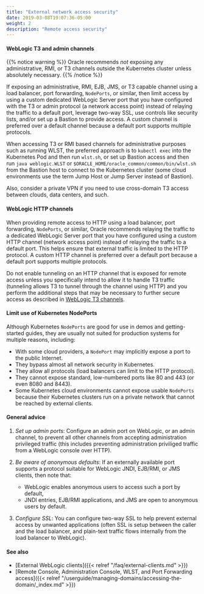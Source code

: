 ```yaml
---
title: "External network access security"
date: 2019-03-08T19:07:36-05:00
weight: 2
description: "Remote access security"
---
```


#### WebLogic T3 and admin channels

{{% notice warning %}}
Oracle recommends _not_ exposing any administrative, RMI, or T3 channels outside the Kubernetes cluster
unless absolutely necessary. 
{{% /notice %}}

If exposing an administrative, RMI, EJB, JMS, or T3 capable
channel using a load balancer,
port forwarding, `NodePorts`, or similar,
then limit access by using a custom
dedicated WebLogic Server port that you have configured
with the T3 or admin protocol (a network access point)
instead of relaying the traffic to a default port,
leverage two-way SSL, use controls like security lists,
and/or set up a Bastion to provide access. A custom channel
is preferred over a default channel because a default port supports
multiple protocols.

When accessing T3 or RMI based channels for administrative purposes
such as running WLST, the preferred approach is to `kubectl exec` into
the Kubernetes Pod and then run `wlst.sh`, or set up Bastion access and then run
`java weblogic.WLST` or `$ORACLE_HOME/oracle_common/common/bin/wlst.sh`
from the Bastion host to connect to the Kubernetes cluster
(some cloud environments use the term Jump Host or Jump Server instead of Bastion).

Also, consider a private VPN if you need to use cross-domain T3 access
between clouds, data centers, and such.

#### WebLogic HTTP channels

When providing remote access to HTTP using a load balancer,
port forwarding, `NodePorts`, or similar,
Oracle recommends relaying the traffic to a dedicated
WebLogic Server port that you have configured
using a custom HTTP channel (network access point)
instead of relaying the traffic to a default port.
This helps ensure that external
traffic is limited to the HTTP protocol. A custom HTTP channel
is preferred over a default port because a default port supports
multiple protocols.

Do not enable tunneling on an HTTP channel 
that is exposed for remote access unless you specifically
intend to allow it to handle T3 traffic
(tunneling allows T3 to tunnel through the channel using HTTP)
and you perform the additional steps that may be necessary
to further secure access as described
in [WebLogic T3 channels](weblogic-t3-and-admin-channels).

#### Limit use of Kubernetes NodePorts

Although Kubernetes `NodePorts` are good for use in demos and getting-started guides,
they are usually not suited for production systems for multiple reasons, including:

- With some cloud providers, a `NodePort` may implicitly expose a port to the public Internet.
- They bypass almost all network security in Kubernetes.
- They allow all protocols (load balancers can limit to the HTTP protocol).
- They cannot expose standard, low-numbered ports like 80 and 443 (or even 8080 and 8443).
- Some Kubernetes cloud environments cannot expose usable `NodePorts` because their Kubernetes clusters run on a private network that cannot be reached by external clients.

#### General advice

1. _Set up admin ports_: Configure an admin port on WebLogic, or an admin channel, to prevent
   all other channels from accepting administration privileged traffic
   (this includes preventing administration priviliged traffic from a WebLogic console over HTTP).

1. _Be aware of anonymous defaults_:
   If an externally available port supports a protocol suitable for WebLogic
   JNDI, EJB/RMI, or JMS clients,
   then note that:
   - WebLogic enables anonymous users to access such a port by default,
   - JNDI entries, EJB/RMI applications, and JMS are open to anonymous users by default.

1. _Configure SSL_:
   You can configure two-way SSL to help prevent external access by unwanted applications
   (often SSL is setup between the caller and the load balancer, and plain-text
   traffic flows internally from the load balancer to WebLogic).

#### See also

- [External WebLogic clients]({{< relref "/faq/external-clients.md" >}})
- [Remote Console, Administration Console, WLST, and Port Forwarding access]({{< relref "/userguide/managing-domains/accessing-the-domain/_index.md" >}})
